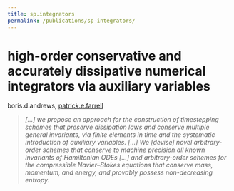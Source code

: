 ```yaml
---
title: sp.integrators
permalink: /publications/sp-integrators/
---
```


# high-order conservative and accurately dissipative numerical integrators via auxiliary variables

boris.d.andrews, [patrick.e.farrell](https://pefarrell.org/)

> *[...] we propose an approach for the construction of timestepping schemes that preserve dissipation laws and conserve multiple general invariants, via finite elements in time and the systematic introduction of auxiliary variables. [...] We [devise] novel arbitrary-order schemes that conserve to machine precision all known invariants of Hamiltonian ODEs [...] and arbitrary-order schemes for the compressible Navier–Stokes equations that conserve mass, momentum, and energy, and provably possess non-decreasing entropy.*
